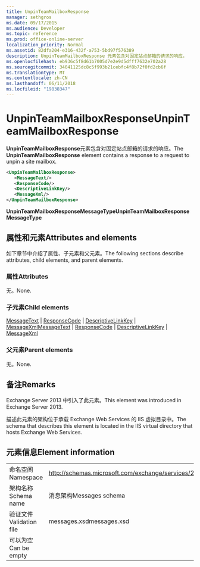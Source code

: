 ```yaml
---
title: UnpinTeamMailboxResponse
manager: sethgros
ms.date: 09/17/2015
ms.audience: Developer
ms.topic: reference
ms.prod: office-online-server
localization_priority: Normal
ms.assetid: 82dfa204-e316-432f-a753-5bd97f576389
description: UnpinTeamMailboxResponse 元素包含对固定站点邮箱的请求的响应。
ms.openlocfilehash: eb936c5f8d61b7005d7e2e9d5dfff7632e702a28
ms.sourcegitcommit: 34041125dc8c5f993b21cebfc4f8b72f0fd2cb6f
ms.translationtype: MT
ms.contentlocale: zh-CN
ms.lasthandoff: 06/11/2018
ms.locfileid: "19838347"
---
```

# <a name="unpinteammailboxresponse"></a><span data-ttu-id="b882c-103">UnpinTeamMailboxResponse</span><span class="sxs-lookup"><span data-stu-id="b882c-103">UnpinTeamMailboxResponse</span></span>

<span data-ttu-id="b882c-104">**UnpinTeamMailboxResponse**元素包含对固定站点邮箱的请求的响应。</span><span class="sxs-lookup"><span data-stu-id="b882c-104">The **UnpinTeamMailboxResponse** element contains a response to a request to unpin a site mailbox.</span></span> 
  
```XML
<UnpinTeamMailboxResponse>
   <MessageText/>
   <ResponseCode/>
   <DescriptiveLinkKey/>
   <MessageXml/>
</UnpinTeamMailboxResponse>
```

 <span data-ttu-id="b882c-105">**UnpinTeamMailboxResponseMessageType**</span><span class="sxs-lookup"><span data-stu-id="b882c-105">**UnpinTeamMailboxResponseMessageType**</span></span>
## <a name="attributes-and-elements"></a><span data-ttu-id="b882c-106">属性和元素</span><span class="sxs-lookup"><span data-stu-id="b882c-106">Attributes and elements</span></span>

<span data-ttu-id="b882c-107">如下章节中介绍了属性、子元素和父元素。</span><span class="sxs-lookup"><span data-stu-id="b882c-107">The following sections describe attributes, child elements, and parent elements.</span></span>
  
### <a name="attributes"></a><span data-ttu-id="b882c-108">属性</span><span class="sxs-lookup"><span data-stu-id="b882c-108">Attributes</span></span>

<span data-ttu-id="b882c-109">无。</span><span class="sxs-lookup"><span data-stu-id="b882c-109">None.</span></span>
  
### <a name="child-elements"></a><span data-ttu-id="b882c-110">子元素</span><span class="sxs-lookup"><span data-stu-id="b882c-110">Child elements</span></span>

<span data-ttu-id="b882c-111">[MessageText](messagetext.md) | [ResponseCode](responsecode.md) | [DescriptiveLinkKey](descriptivelinkkey.md) | [MessageXml](messagexml.md)</span><span class="sxs-lookup"><span data-stu-id="b882c-111">[MessageText](messagetext.md) | [ResponseCode](responsecode.md) | [DescriptiveLinkKey](descriptivelinkkey.md) | [MessageXml](messagexml.md)</span></span>
  
### <a name="parent-elements"></a><span data-ttu-id="b882c-112">父元素</span><span class="sxs-lookup"><span data-stu-id="b882c-112">Parent elements</span></span>

<span data-ttu-id="b882c-113">无。</span><span class="sxs-lookup"><span data-stu-id="b882c-113">None.</span></span>
  
## <a name="remarks"></a><span data-ttu-id="b882c-114">备注</span><span class="sxs-lookup"><span data-stu-id="b882c-114">Remarks</span></span>

<span data-ttu-id="b882c-115">Exchange Server 2013 中引入了此元素。</span><span class="sxs-lookup"><span data-stu-id="b882c-115">This element was introduced in Exchange Server 2013.</span></span>
  
<span data-ttu-id="b882c-116">描述此元素的架构位于承载 Exchange Web Services 的 IIS 虚拟目录中。</span><span class="sxs-lookup"><span data-stu-id="b882c-116">The schema that describes this element is located in the IIS virtual directory that hosts Exchange Web Services.</span></span>
  
## <a name="element-information"></a><span data-ttu-id="b882c-117">元素信息</span><span class="sxs-lookup"><span data-stu-id="b882c-117">Element information</span></span>

|||
|:-----|:-----|
|<span data-ttu-id="b882c-118">命名空间</span><span class="sxs-lookup"><span data-stu-id="b882c-118">Namespace</span></span>  <br/> |http://schemas.microsoft.com/exchange/services/2006/messages  <br/> |
|<span data-ttu-id="b882c-119">架构名称</span><span class="sxs-lookup"><span data-stu-id="b882c-119">Schema name</span></span>  <br/> |<span data-ttu-id="b882c-120">消息架构</span><span class="sxs-lookup"><span data-stu-id="b882c-120">Messages schema</span></span>  <br/> |
|<span data-ttu-id="b882c-121">验证文件</span><span class="sxs-lookup"><span data-stu-id="b882c-121">Validation file</span></span>  <br/> |<span data-ttu-id="b882c-122">messages.xsd</span><span class="sxs-lookup"><span data-stu-id="b882c-122">messages.xsd</span></span>  <br/> |
|<span data-ttu-id="b882c-123">可以为空</span><span class="sxs-lookup"><span data-stu-id="b882c-123">Can be empty</span></span>  <br/> ||
   

